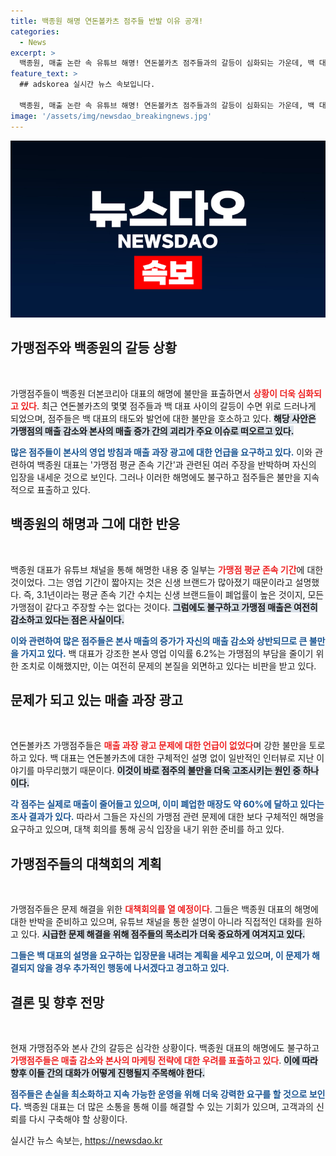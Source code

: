 ```yaml
---
title: 백종원 해명 연돈볼카츠 점주들 반발 이유 공개!
categories:
  - News
excerpt: >
  백종원, 매출 논란 속 유튜브 해명! 연돈볼카츠 점주들과의 갈등이 심화되는 가운데, 백 대표가 가맹점의 매출 감소 원인에 대한 해명을 공개했다. 하지만 점주들은 논점 흐리기에 불만을 표하며 대책회의를 예고했다. 과연 이 갈등의 결말은?
feature_text: >
  ## adskorea 실시간 뉴스 속보입니다.

  백종원, 매출 논란 속 유튜브 해명! 연돈볼카츠 점주들과의 갈등이 심화되는 가운데, 백 대표가 가맹점의 매출 감소 원인에 대한 해명을 공개했다. 하지만 점주들은 논점 흐리기에 불만을 표하며 대책회의를 예고했다. 과연 이 갈등의 결말은?
image: '/assets/img/newsdao_breakingnews.jpg'
---
```


<p><img src="/assets/img/newsdao_breakingnews.jpg" alt="adskorea 속보" /></p>

<h2 data-ke-size="size26">가맹점주와 백종원의 갈등 상황</h2>

<p data-ke-size="size16">&nbsp;</p>

<p>가맹점주들이 백종원 더본코리아 대표의 해명에 불만을 표출하면서 <b><span style="color: #ee2323;">상황이 더욱 심화되고 있다</span></b>. 최근 연돈볼카츠의 몇몇 점주들과 백 대표 사이의 갈등이 수면 위로 드러나게 되었으며, 점주들은 백 대표의 태도와 발언에 대한 불만을 호소하고 있다. <b><span style="background-color: #21538527;">해당 사안은 가맹점의 매출 감소와 본사의 매출 증가 간의 괴리가 주요 이슈로 떠오르고 있다.</span></b> </p>

<p><b><span style="color: #1a5490;">많은 점주들이 본사의 영업 방침과 매출 과장 광고에 대한 언급을 요구하고 있다.</span></b> 이와 관련하여 백종원 대표는 '가맹점 평균 존속 기간'과 관련된 여러 주장을 반박하며 자신의 입장을 내세운 것으로 보인다. 그러나 이러한 해명에도 불구하고 점주들은 불만을 지속적으로 표출하고 있다.</p>

<h2 data-ke-size="size26">백종원의 해명과 그에 대한 반응</h2>

<p data-ke-size="size16">&nbsp;</p>

<p>백종원 대표가 유튜브 채널을 통해 해명한 내용 중 일부는 <b><span style="color: #ee2323;">가맹점 평균 존속 기간</span></b>에 대한 것이었다. 그는 영업 기간이 짧아지는 것은 신생 브랜드가 많아졌기 때문이라고 설명했다. 즉, 3.1년이라는 평균 존속 기간 수치는 신생 브랜드들이 폐업률이 높은 것이지, 모든 가맹점이 같다고 주장할 수는 없다는 것이다. <b><span style="background-color: #21538527;">그럼에도 불구하고 가맹점 매출은 여전히 감소하고 있다는 점은 사실이다.</span></b> </p>

<p><b><span style="color: #1a5490;">이와 관련하여 많은 점주들은 본사 매출의 증가가 자신의 매출 감소와 상반되므로 큰 불만을 가지고 있다.</span></b> 백 대표가 강조한 본사 영업 이익률 6.2%는 가맹점의 부담을 줄이기 위한 조치로 이해했지만, 이는 여전히 문제의 본질을 외면하고 있다는 비판을 받고 있다.</p>

<h2 data-ke-size="size26">문제가 되고 있는 매출 과장 광고</h2>

<p data-ke-size="size16">&nbsp;</p>

<p>연돈볼카츠 가맹점주들은 <b><span style="color: #ee2323;">매출 과장 광고 문제에 대한 언급이 없었다</span></b>며 강한 불만을 토로하고 있다. 백 대표는 연돈볼카츠에 대한 구체적인 설명 없이 일반적인 인터뷰로 지난 이야기를 마무리했기 때문이다. <b><span style="background-color: #21538527;">이것이 바로 점주의 불만을 더욱 고조시키는 원인 중 하나이다.</span></b> </p>

<p><b><span style="color: #1a5490;">각 점주는 실제로 매출이 줄어들고 있으며, 이미 폐업한 매장도 약 60%에 달하고 있다는 조사 결과가 있다.</span></b> 따라서 그들은 자신의 가맹점 관련 문제에 대한 보다 구체적인 해명을 요구하고 있으며, 대책 회의를 통해 공식 입장을 내기 위한 준비를 하고 있다.</p>

<h2 data-ke-size="size26">가맹점주들의 대책회의 계획</h2>

<p data-ke-size="size16">&nbsp;</p>

<p>가맹점주들은 문제 해결을 위한 <b><span style="color: #ee2323;">대책회의를 열 예정이다</span></b>. 그들은 백종원 대표의 해명에 대한 반박을 준비하고 있으며, 유튜브 채널을 통한 설명이 아니라 직접적인 대화를 원하고 있다. <b><span style="background-color: #21538527;">시급한 문제 해결을 위해 점주들의 목소리가 더욱 중요하게 여겨지고 있다.</span></b></p>

<p><b><span style="color: #1a5490;">그들은 백 대표의 설명을 요구하는 입장문을 내려는 계획을 세우고 있으며, 이 문제가 해결되지 않을 경우 추가적인 행동에 나서겠다고 경고하고 있다.</span></b> </p>

<h2 data-ke-size="size26">결론 및 향후 전망</h2>

<p data-ke-size="size16">&nbsp;</p>

<p>현재 가맹점주와 본사 간의 갈등은 심각한 상황이다. 백종원 대표의 해명에도 불구하고 <b><span style="color: #ee2323;">가맹점주들은 매출 감소와 본사의 마케팅 전략에 대한 우려를 표출하고 있다</span></b>. <b><span style="background-color: #21538527;">이에 따라 향후 이들 간의 대화가 어떻게 진행될지 주목해야 한다.</span></b> </p>

<p><b><span style="color: #1a5490;">점주들은 손실을 최소화하고 지속 가능한 운영을 위해 더욱 강력한 요구를 할 것으로 보인다.</span></b> 백종원 대표는 더 많은 소통을 통해 이를 해결할 수 있는 기회가 있으며, 고객과의 신뢰를 다시 구축해야 할 상황이다. <b></b></p>
실시간 뉴스 속보는, <a href="https://newsdao.kr" rel="dofollow">https://newsdao.kr</a>


